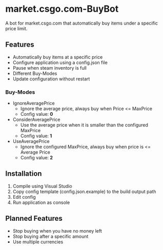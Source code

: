 # market.csgo.com-BuyBot

A bot for market.csgo.com that automatically buy items under a specific price limit.

## Features

- Automatically buy items at a specific price
- Configure application using a config.json file
- Pause when steam inventory is full
- Different Buy-Modes
- Update configuration without restart

### Buy-Modes

- IgnoreAveragePrice
    - Ignore the average price, always buy when Price <= MaxPrice
    - Config value: **0**
- ConsiderAveragePrice
  - Use the average price when it is smaller than the configured MaxPrice
  - Config value: **1**
- UseAveragePrice
    - Ignore the configured MaxPrice, always buy when price is <= Average Price
    - Config value: **2**

## Installation

1. Compile using Visual Studio
2. Copy config template (config.json.example) to the build output path
3. Edit config
4. Run application as console

## Planned Features

- Stop buying when you have no money left
- Stop buying after a specific amount
- Use multiple currencies
